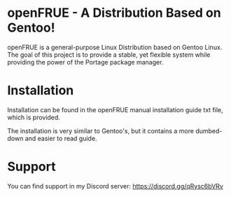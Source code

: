 # openFRUE - A Distribution Based on Gentoo!

openFRUE is a general-purpose Linux Distribution based on Gentoo Linux. The goal of this project is to provide a stable, yet flexible system while providing the power of the Portage package manager. 

# Installation

Installation can be found in the openFRUE manual installation guide txt file, which is provided.

The installation is very similar to Gentoo's, but it contains a more dumbed-down and easier to read guide.

# Support

You can find support in my Discord server: https://discord.gg/qRysc6bVRv
